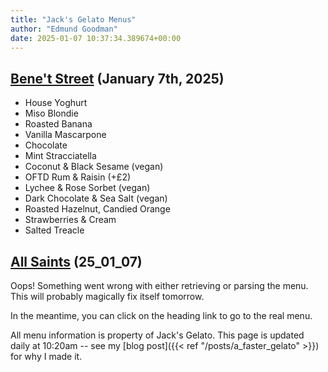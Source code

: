 ```yaml
---
title: "Jack's Gelato Menus"
author: "Edmund Goodman"
date: 2025-01-07 10:37:34.389674+00:00
---
```


## [Bene't Street](https://www.jacksgelato.com/bene-t-street-menu) (January 7th, 2025)

- House Yoghurt
- Miso Blondie
- Roasted Banana
- Vanilla Mascarpone
- Chocolate
- Mint Stracciatella
- Coconut & Black Sesame (vegan)
- OFTD Rum & Raisin (+£2)
- Lychee & Rose Sorbet (vegan)
- Dark Chocolate & Sea Salt (vegan)
- Roasted Hazelnut, Candied Orange
- Strawberries & Cream
- Salted Treacle


## [All Saints](https://www.jacksgelato.com/all-saints-menu) (25_01_07)

Oops! Something went wrong with either retrieving or parsing the menu. This will probably magically fix itself tomorrow.

In the meantime, you can click on the heading link to go to the real menu.

All menu information is property of Jack's Gelato. This page is
updated daily at 10:20am -- see my
[blog post]({{< ref "/posts/a_faster_gelato" >}}) for why I made it.
